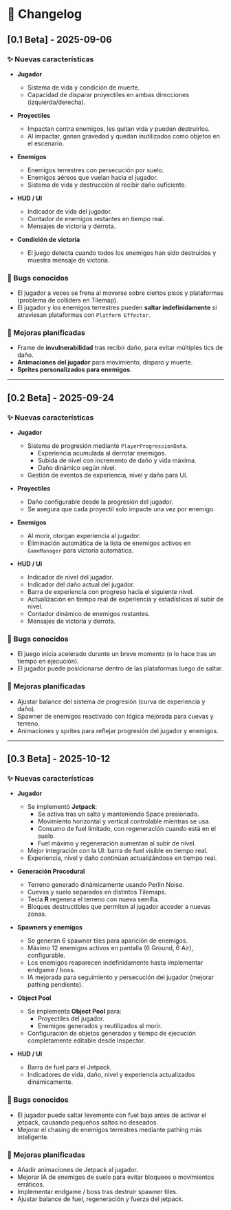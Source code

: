 # 📌 Changelog

## [0.1 Beta] - 2025-09-06

### ✨ Nuevas características

- **Jugador**
  - Sistema de vida y condición de muerte.
  - Capacidad de disparar proyectiles en ambas direcciones (izquierda/derecha).

- **Proyectiles**
  - Impactan contra enemigos, les quitan vida y pueden destruirlos.
  - Al impactar, ganan gravedad y quedan inutilizados como objetos en el escenario.

- **Enemigos**
  - Enemigos terrestres con persecución por suelo.
  - Enemigos aéreos que vuelan hacia el jugador.
  - Sistema de vida y destrucción al recibir daño suficiente.

- **HUD / UI**
  - Indicador de vida del jugador.
  - Contador de enemigos restantes en tiempo real.
  - Mensajes de victoria y derrota.

- **Condición de victoria**
  - El juego detecta cuando todos los enemigos han sido destruidos y muestra mensaje de victoria.

### 🐞 Bugs conocidos

- El jugador a veces se frena al moverse sobre ciertos pisos y plataformas (problema de colliders en Tilemap).
- El jugador y los enemigos terrestres pueden **saltar indefinidamente** si atraviesan plataformas con `Platform Effector`.

### 🔮 Mejoras planificadas

- Frame de **invulnerabilidad** tras recibir daño, para evitar múltiples tics de daño.
- **Animaciones del jugador** para movimiento, disparo y muerte.
- **Sprites personalizados para enemigos**.

---

## [0.2 Beta] - 2025-09-24

### ✨ Nuevas características

- **Jugador**
  - Sistema de progresión mediante `PlayerProgressionData`.
    - Experiencia acumulada al derrotar enemigos.
    - Subida de nivel con incremento de daño y vida máxima.
    - Daño dinámico según nivel.
  - Gestión de eventos de experiencia, nivel y daño para UI.

- **Proyectiles**
  - Daño configurable desde la progresión del jugador.
  - Se asegura que cada proyectil solo impacte una vez por enemigo.

- **Enemigos**
  - Al morir, otorgan experiencia al jugador.
  - Eliminación automática de la lista de enemigos activos en `GameManager` para victoria automática.

- **HUD / UI**
  - Indicador de nivel del jugador.
  - Indicador del daño actual del jugador.
  - Barra de experiencia con progreso hacia el siguiente nivel.
  - Actualización en tiempo real de experiencia y estadísticas al subir de nivel.
  - Contador dinámico de enemigos restantes.
  - Mensajes de victoria y derrota.

### 🐞 Bugs conocidos

- El juego inicia acelerado durante un breve momento (o lo hace tras un tiempo en ejecución).
- El jugador puede posicionarse dentro de las plataformas luego de saltar.

### 🔮 Mejoras planificadas

- Ajustar balance del sistema de progresión (curva de experiencia y daño).
- Spawner de enemigos reactivado con lógica mejorada para cuevas y terreno.
- Animaciones y sprites para reflejar progresión del jugador y enemigos.

---

## [0.3 Beta] - 2025-10-12

### ✨ Nuevas características

- **Jugador**
  - Se implementó **Jetpack**:
    - Se activa tras un salto y manteniendo Space presionado.
    - Movimiento horizontal y vertical controlable mientras se usa.
    - Consumo de fuel limitado, con regeneración cuando está en el suelo.
    - Fuel máximo y regeneración aumentan al subir de nivel.
  - Mejor integración con la UI: barra de fuel visible en tiempo real.
  - Experiencia, nivel y daño continúan actualizándose en tiempo real.

- **Generación Procedural**
  - Terreno generado dinámicamente usando Perlin Noise.
  - Cuevas y suelo separados en distintos Tilemaps.
  - Tecla **R** regenera el terreno con nueva semilla.
  - Bloques destructibles que permiten al jugador acceder a nuevas zonas.

- **Spawners y enemigos**
  - Se generan 6 spawner tiles para aparición de enemigos.
  - Máximo 12 enemigos activos en pantalla (6 Ground, 6 Air), configurable.
  - Los enemigos reaparecen indefinidamente hasta implementar endgame / boss.
  - IA mejorada para seguimiento y persecución del jugador (mejorar pathing pendiente).

- **Object Pool**
  - Se implementa **Object Pool** para:
    - Proyectiles del jugador.
    - Enemigos generados y reutilizados al morir.
  - Configuración de objetos generados y tiempo de ejecución completamente editable desde Inspector.

- **HUD / UI**
  - Barra de fuel para el Jetpack.
  - Indicadores de vida, daño, nivel y experiencia actualizados dinámicamente.

### 🐞 Bugs conocidos

- El jugador puede saltar levemente con fuel bajo antes de activar el jetpack, causando pequeños saltos no deseados.
- Mejorar el chasing de enemigos terrestres mediante pathing más inteligente.

### 🔮 Mejoras planificadas

- Añadir animaciones de Jetpack al jugador.
- Mejorar IA de enemigos de suelo para evitar bloqueos o movimientos erráticos.
- Implementar endgame / boss tras destruir spawner tiles.
- Ajustar balance de fuel, regeneración y fuerza del jetpack.
